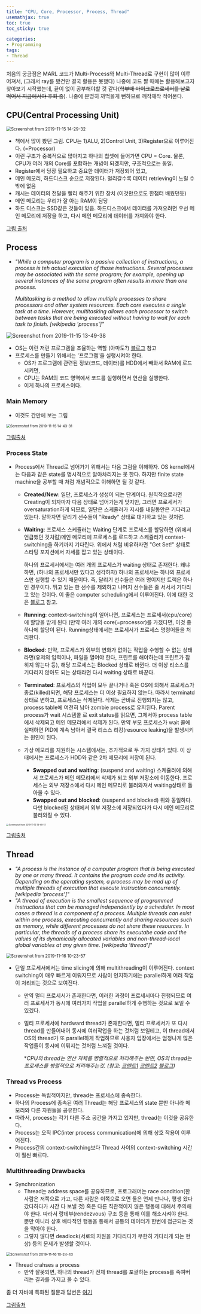 ```yaml
---
title: "CPU, Core, Processor, Process, Thread"
usemathjax: true
toc: true
toc_sticky: true

categories:
- Programming
tags:
- Thread
---
```






처음의 궁금점은 MARL 코드가 Multi-Process와 Multi-Thread로 구현이 많이 이루어져서, (그래서 ray를 봤건만 결국 활용은 못했다) 나중에 코드 짤 때에는 활용해보고자 찾아보기 시작했는데, 끝이 없이 공부해야할 것 같다(~~학부때 마이크로프로세서를 날로 먹어서 지금에서야 후회 중~~).  나중에 분명히 까먹을게 뻔하므로 깨작깨작 적어본다.



## CPU(Central Processing Unit)

<img src="/assets/images/2019-10-18-Static-Games-Complete-Info%20(copy)/Screenshot%20from%202019-11-15%2014-29-32.png" alt="Screenshot from 2019-11-15 14-29-32" style="zoom:80%;" />

* 책에서 많이 봤던 그림. CPU는 1)ALU, 2)Control Unit, 3)Register으로 이루어진다. (=Processor)
*  이런 구조가 중복적으로 많아지고 하나의 칩셋에 들어가면 CPU = Core. 물론, CPU가 여러 개의 Core를 포함하는 개념이 되겠지만, 구조적으로는 동일.
  * Register에서 당장 필요하고 중요한 데이터가 저장되어 있고,
  * 메인 메모리, 하드디스크 순으로 저장된다. 멀리갈수록 데이터 retrieving이 느릴 수 밖에 없음
  * 캐시는 데이터의 전달을 빨리 해주기 위한 장치 (이것만으로도 한챕터 배웠던듯)
  * 메인 메모리는 우리가 잘 아는 RAM이 담당
  * 하드 디스크는 SSD같은 것들이 있음. 하드디스크에서 데이터를 가져오려면 우선 메인 메모리에 저장을 하고, 다시 메인 메모리에 데이터를 가져와야 한다.

[그림 출처](https://m.blog.naver.com/PostView.nhn?blogId=ya3344&logNo=221245662649&proxyReferer=https%3A%2F%2Fwww.google.com%2F)



## Process

* *"While a computer program is a passive collection of instructions, a process is teh actual execution of those instructions. Several processes may be associated with the same program; for example, opening up several instances of the same program often results in more than one process.*

  *Multitasking is a method to allow multiple processes to share processors and other system resources. Each core executes a single task at a time. However, multitasking allows each processor to switch between tasks that are being executed without having to wait for each task to finish. [wikipedia 'process']"*

![Screenshot from 2019-11-15 13-49-38](/assets/images/2019-10-18-Static-Games-Complete-Info%20(copy)/Screenshot%20from%202019-11-15%2013-49-38.png)



* OS는 이런 저런 프로그램을 조율하는 역할 (아마도?) [블로그](https://wkdtjsgur100.github.io/os-summary-2/) 참고
* 프로세스를 만들기 위해서는 '프로그램'을 실행시켜야 한다.
  * OS가 프로그램에 관련된 정보(코드, 데이터)를 HDD에서 빼와서 RAM에 로드시키면,
  * CPU는 RAM의 코드 영역에서 코드를 실행하면서 연산을 실행한다.
  * 이게 하나의 프로세스이다.



### Main Memory

* 이것도 간만에 보는 그림

<img src="/assets/images/2019-10-18-Static-Games-Complete-Info%20(copy)/Screenshot%20from%202019-11-15%2014-43-31-1573796634948.png" alt="Screenshot from 2019-11-15 14-43-31" style="zoom:67%;" />

[그림출처](https://jinshine.github.io/2018/05/17/%EC%BB%B4%ED%93%A8%ED%84%B0%20%EA%B8%B0%EC%B4%88/%EB%A9%94%EB%AA%A8%EB%A6%AC%EA%B5%AC%EC%A1%B0/?source=post_page-----23b2aa5cfb25----------------------)



### Process State

* Process에서 Thread로 넘어가기 위해서는 다음 그림을 이해하자.
  OS kernel에서는 다음과 같은 state를 명시적으로 알아차리지는 못 한다. 하지만 finite state machine을 공부할 때 처럼 개념적으로 이해하면 될 것 같다.

  * **Created/New**: 일단, 프로세스가 생성이 되는 단계이다. 원칙적으로라면 Creating이 되자마자 다음 상태로 넘어가는게 맞지만, 그러면 프로세서가 oversaturation하게 되므로, 일단은 스케쥴러가 지시를 내릴동안은 기다리고 있는다. 말하자면 달리기 선수들이 "Ready" 상태로 대기하고 있는 것처럼. 

  * **Waiting**: 프로세스 스케쥴러는 Waiting 단계로 프로세스를 할당하면 (위에서 언급했던 것처럼)메인 메모리에 프로세스를 로드하고 스케쥴러가 context-switching을 하기까지 기다린다. 위에서 처럼 비유하자면 "Get Set!" 상태로 스타팅 포지션에서 자세를 잡고 있는 상태이다.

    하나의 프로세서에서는 여러 개의 프로세스가 waiting 상태로 존재한다. 왜냐하면, (하나의 프로세서만 있다고 생각하자) 하나의 프로세서는 하나의 프로세스만 실행할 수 있기 때문이다. 즉, 달리기 선수들은 여러 명이지만 트랙은 하나인 경우이다. 뛰고 있는 한 선수를 제외하고 나머지 선수들은 줄 서서서 기다리고 있는 것이다. 이 줄은 computer scheduling에서 이루어진다. 이에 대한 것은 [블로그](https://preamtree.tistory.com/19) 참고.

  * **Running**: context-switching이 일어나면, 프로세스는 프로세서(cpu/core)에 할당을 받게 된다 (만약 여러 개의 core(=processor)를 가졌다면, 이것 중 하나에 할당이 된다. Running상태에서는 프로세서가 프로세스 명령어들을 처리한다.

  * **Blocked**: 만약, 프로세스가 외부의 변화가 없이는 작업을 수행할 수 없는 상태라면(유저의 입력이나, 파일을 열어야 한다, 프린트를 해야하는데 프린트가 잡히지 않는다 등), 해당 프로세스는 Blocked 상태로 바뀐다. 더 이상 리소스를 기다리지 않아도 되는 상태라면 다시 waiting 상태로 바꾼다.

  * **Terminated**: 프로세스의 작업이 모두 끝나거나 혹은 OS에 의해서 프로세스가 종료(killed)되면, 해당 프로세스는 더 이상 필요하지 않는다. 따라서 terminatd 상태로 변하고, 프로세스는 삭제된다. 삭제는 곧바로 진행되지는 않고, process table에 여전히 남아 zombie process로 유지된다. Parent process가 wait 시스템콜 로 exit status를 읽으면, 그제서야 process table에서 삭제되고 메인 메모리에서 삭제가 된다. 만약 부모 프로세스가 wait 콜에 실패하면 PID에 계속 남아서 결국 리소스 리킹(resource leaking)을 발생시키는 원인이 된다.

  

  * 가상 메모리를 지원하는 시스템에서는, 추가적으로 두 가지 상태가 있다. 이 상태에서는 프로세스가 HDD와 같은 2차 메모리에 저장이 된다.
    * **Swapped out and waiting**: (suspend and waiting) 스케쥴러에 의해서 프로세스가 메인 메모리에서 삭제가 되고 외부 저장소에 이동한다. 프로세스는 외부 저장소에서 다시 메인 메모리로 불러와져서 waiting상태로 돌아올 수 있다.
    * **Swapped out and blocked**: (suspend and blocked) 위와 동일하다. 다만 blocked된 상태에서 외부 저장소에 저장되었다가 다시 메인 메모리로 불러와질 수 있다.



<img src="/assets/images/2019-10-18-Static-Games-Complete-Info%20(copy)/Screenshot%20from%202019-11-15%2014-48-51.png" alt="Screenshot from 2019-11-15 14-48-51" style="zoom:40%;" />

[그림출처](https://en.wikipedia.org/wiki/Process_(computing))



## Thread

* *"A process is the instance of a computer program that is being executed by one or many thread. It contains the program code and its activity. Depending on the operating system, a process may be mad up of multiple threads of execution that execute instruction concurrently. [wikipedia 'process']"*
* *"A thread of execution is the smallest sequence of programmed instructions that can be managed independently by a scheduler. In most cases a thread is a component of a process. Multiple threads can exist within one process, executing concurrently and sharing resources such as memory, while different processes do not share these resources. In particular, the threads of a process share its executabe code and the values of its dynamically allocated variables and non-thread-local global variables at any given time. [wikipedia 'thread']*"



<img src="/assets/images/2019-10-18-Static-Games-Complete-Info%20(copy)/Screenshot%20from%202019-11-16%2010-23-57.png" alt="Screenshot from 2019-11-16 10-23-57" style="zoom:80%;" />



* 단일 프로세서에서는 time slicing에 의해 multithreading이 이루어진다. context switching이 매우 빠르게 이뤄지므로 사람이 인지하기에는 parallel하게 여러 작업이 처리되는 것으로 보여진다.

  * 만약 멀티 프로세서가 존재한다면, 이러한 과정이 프로세서마다 진행되므로 여러 프로세서가 동시에 여러가지 작업을 parallel하게 수행하는 것으로 보일 수 있겠다.

  * 멀티 프로세서에 hardward thread가 존재한다면, 멀티 프로세서가 또 다시 thread를 만들어내어 동시에 여러작업을 하는 것처럼 보일테고, 이 thread에서 OS의 thread가 또 parallel하게 작업하므로 사용자 입장에서는 엄청나게 많은 작업들이 동시에 이뤄지는 것처럼 느껴질 것이다.

    **CPU의 thread는 연산 자체를 병렬적으로 처리해주는 반면, OS의 thread는 프로세스를 병렬적으로 처리해주는것. (참고: [코멘트1](https://kldp.org/comment/626279#comment-626279) [코멘트2](https://quasarzone.co.kr/bbs/board.php?bo_table=qf_cmr&wr_id=12864) [블로그](https://badcandy.github.io/2019/01/14/concurrency-01/))*

  

### Thread vs Process

* Process는 독립적이지만, thread는 프로세스에 종속한다.
*  하나의 Process에 종속된 여러 Thread는 해당 프로세스의 state 뿐만 아니라 메모리와 다른 자원들을 공유한다.
* 따라서, process는 각기 다른 주소 공간을 가지고 있지만, thread는 이것을 공유한다.
* Process는 오직 IPC(inter process communication)에 의해 상호 작용이 이루어진다.
* Process간의 context-switching보다 Thread 사이의 context-switching 시간이 훨씬 빠르다.



### Multithreading Drawbacks

* Synchronization
  * Thread는 address space를 공유하므로, 프로그래머는 race condition(한 사람은 저쪽으로 가고, 다른 사람은 이쪽으로 오면 둘은 언제 만나나, 평생 왔다갔다하다가 시간 다 보낼 것) 혹은 다른 직관적이지 않은 행동에 대해서 주의해야 한다. 따라서 랑데부(rendezvous) 구조 등을 통해 이를 해소시켜야 한다. 뿐만 아니라 상호 배타적인 행동을 통해서 공통의 데이터가 한번에 접근되는 것을 막아야 한다. 
  * 그렇지 않다면 deadlock(서로의 자원을 기다리다가 무한히 기다리게 되는 현상) 등의 문제가 발생할 것이다.

<img src="/assets/images/2019-10-18-Static-Games-Complete-Info%20(copy)/Screenshot%20from%202019-11-16%2010-24-43.png" alt="Screenshot from 2019-11-16 10-24-43" style="zoom:67%;" />





* Thread crahses a process
  * 만약 잘못되면, 하나의 thread가 전체 thread를 포괄하는 process를 죽여버리는 결과를 가지고 올 수 있다.



좀 더 자바에 특화된 질문과 답변은 [여기](https://junyongs.wordpress.com/2014/08/05/process-vs-thread-%ED%94%84%EB%A1%9C%EC%84%B8%EC%8A%A4-vs-%EC%93%B0%EB%A0%88%EB%93%9C/)

[그림출처](https://preamtree.tistory.com/10)




